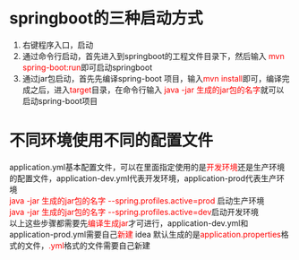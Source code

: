 # springboot的三种启动方式
1. 右键程序入口，启动
2. 通过命令行启动，首先进入到springboot的工程文件目录下，然后输入
<font color="red">mvn spring-boot:run</font>即可启动springboot
3. 通过jar包启动，首先先编译spring-boot 项目，输入<font color="red">mvn install</font>即可，编译完成之后，进入<font color="red">target</font>目录，在命令行输入
<font color="red">java -jar 生成的jar包的名字</font>就可以启动spring-boot项目
# 不同环境使用不同的配置文件
application.yml基本配置文件，可以在里面指定使用的是<font color="red">开发环境</font>还是生产环境的配置文件，application-dev.yml代表开发环境，application-prod代表生产环境<br/>
<font color="red">java -jar 生成的jar包的名字 --spring.profiles.active=prod</font> 启动生产环境  
<font color="red">java -jar 生成的jar包的名字 --spring.profiles.active=dev</font>启动开发环境  
以上这些步骤都需要先<font color="red">编译生成jar</font>才可进行，application-dev.yml和application-prod.yml需要自己<font color="red">新建</font>
idea 默认生成的是<font color="red">application.properties</font>格式的文件，<font color="red">.yml</font>格式的文件需要自己新建
